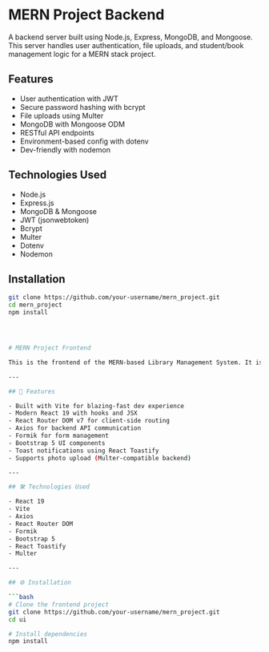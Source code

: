 # MERN Project Backend

A backend server built using Node.js, Express, MongoDB, and Mongoose. This server handles user authentication, file uploads, and student/book management logic for a MERN stack project.

## Features

- User authentication with JWT
- Secure password hashing with bcrypt
- File uploads using Multer
- MongoDB with Mongoose ODM
- RESTful API endpoints
- Environment-based config with dotenv
- Dev-friendly with nodemon

## Technologies Used

- Node.js
- Express.js
- MongoDB & Mongoose
- JWT (jsonwebtoken)
- Bcrypt
- Multer
- Dotenv
- Nodemon

## Installation

```bash
git clone https://github.com/your-username/mern_project.git
cd mern_project
npm install




# MERN Project Frontend

This is the frontend of the MERN-based Library Management System. It is built using **React** and **Vite**, with features such as routing, form handling, and API integration.

---

## 🚀 Features

- Built with Vite for blazing-fast dev experience
- Modern React 19 with hooks and JSX
- React Router DOM v7 for client-side routing
- Axios for backend API communication
- Formik for form management
- Bootstrap 5 UI components
- Toast notifications using React Toastify
- Supports photo upload (Multer-compatible backend)

---

## 🛠️ Technologies Used

- React 19
- Vite
- Axios
- React Router DOM
- Formik
- Bootstrap 5
- React Toastify
- Multer

---

## ⚙️ Installation

```bash
# Clone the frontend project
git clone https://github.com/your-username/mern_project.git
cd ui

# Install dependencies
npm install
